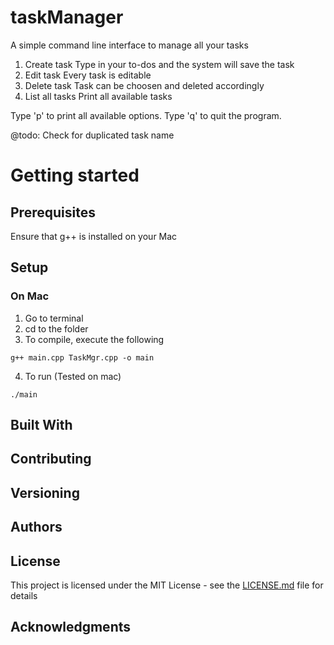 # taskManager

A simple command line interface to manage all your tasks

1. Create task
   Type in your to-dos and the system will save the task
2. Edit task
   Every task is editable
3. Delete task
   Task can be choosen and deleted accordingly
4. List all tasks
   Print all available tasks
   
Type 'p' to print all available options.
Type 'q' to quit the program.

@todo: Check for duplicated task name

# Getting started

## Prerequisites
Ensure that g++ is installed on your Mac

## Setup

### On Mac
1. Go to terminal
2. cd to the folder
3. To compile, execute the following
```
g++ main.cpp TaskMgr.cpp -o main
```
4. To run (Tested on mac)
```
./main
```

## Built With

## Contributing

## Versioning

## Authors

## License

This project is licensed under the MIT License - see the [LICENSE.md](LICENSE.md) file for details

## Acknowledgments


